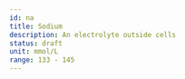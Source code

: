 ```yaml
---
id: na
title: Sodium
description: An electrolyte outside cells
status: draft
unit: mmol/L
range: 133 - 145
---
```


